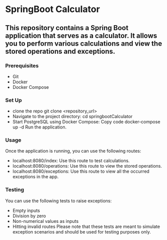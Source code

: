 # SpringBoot Calculator
## This repository contains a Spring Boot application that serves as a calculator. It allows you to perform various calculations and view the stored operations and exceptions.

### Prerequisites
  * Git
  * Docker
  * Docker Compose

### Set Up
- clone the repo
git clone <repository_url>
- Navigate to the project directory:
cd springbootCalculator
- Start PostgreSQL using Docker Compose:
Copy code
docker-compose up -d
Run the application.

### Usage
Once the application is running, you can use the following routes:

* localhost:8080/index: Use this route to test calculations.
* localhost:8080/operations: Use this route to view the stored operations.
* localhost:8080/exceptions: Use this route to view all the occurred exceptions in the app.

### Testing
You can use the following tests to raise exceptions:

* Empty inputs
* Division by zero
* Non-numerical values as inputs
* Hitting invalid routes
Please note that these tests are meant to simulate exception scenarios and should be used for testing purposes only.
